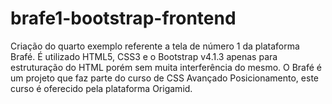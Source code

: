 # brafe1-bootstrap-frontend
Criação do quarto exemplo referente a tela de número 1 da plataforma Brafé.
É utilizado HTML5, CSS3 e o Bootstrap v4.1.3 apenas para estruturação do HTML porém sem muita interferência do mesmo. 
O Brafé é um projeto que faz parte do curso de CSS Avançado Posicionamento, este curso é oferecido pela plataforma Origamid.
